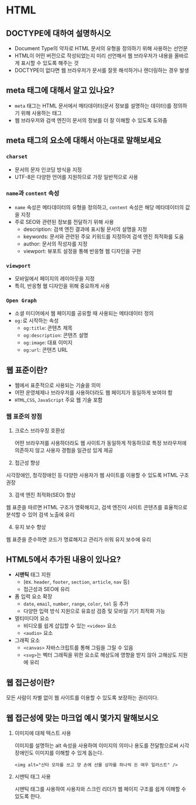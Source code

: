# HTML

<!-- DOCTYPE 🔥 -->

## DOCTYPE에 대하여 설명하시오

- Document Type의 약자로 HTML 문서의 유형을 정의하기 위해 사용하는 선언문
- HTML이 어떤 버전으로 작성되었는지 미리 선언해서 웹 브라우저가 내용을 올바르게 표시할 수 있도록 해주는 것
- DOCTYPE이 없다면 웹 브라우저가 문서를 잘못 해석하거나 렌더링하는 경우 발생

## meta 태그에 대해서 알고 있나요?

- `meta` 태그는 HTML 문서에서 메타데이터(문서 정보를 설명하는 데이터)를 정의하기 위해 사용하는 태그
- 웹 브라우저와 검색 엔진이 문서의 정보를 더 잘 이해할 수 있도록 도와줌

## meta 태그의 요소에 대해서 아는대로 말해보세요

### `charset`

- 문서의 문자 인코딩 방식을 지정
- UTF-8은 다양한 언어를 지원하므로 가장 일반적으로 사용

### `name`과 `content` 속성

- `name` 속성은 메타데이터의 유형을 정의하고, `content` 속성은 해당 메타데이터의 값을 지정
- 주로 SEO와 관련된 정보를 전달하기 위해 사용
  - description: 검색 엔진 결과에 표시될 문서의 설명을 지정
  - keywords: 문서와 관련된 주요 키워드를 지정하여 검색 엔진 최적화를 도움
  - author: 문서의 작성자를 지정
  - viewport: 뷰포트 설정을 통해 반응형 웹 디자인을 구현

### `viewport`

- 모바일에서 페이지의 레이아웃을 지정
- 특히, 반응형 웹 디자인을 위해 중요하게 사용

### `Open Graph`

- 소셜 미디어에서 웹 페이지를 공유할 때 사용되는 메타데이터 정의
- `og:`로 시작하는 속성
  - `og:title`: 콘텐츠 제목
  - `og:description`: 콘텐츠 설명
  - `og:image`: 대표 이미지
  - `og:url`: 콘텐츠 URL

<!-- 웹 표준 및 웹 접근성 🔥 -->

## 웹 표준이란?

- 웹에서 표준적으로 사용되는 기술을 의미
- 어떤 운영체제나 브라우저를 사용하더라도 웹 페이지가 동일하게 보여야 함
- `HTML`,`CSS`, `JavaScript` 주요 웹 기술 포함

### 웹 표준의 장점

1. 크로스 브라우징 호환성

   어떤 브라우저를 사용하더라도 웹 사이트가 동일하게 작동하므로 특정 브라우저에 의존하지 않고 사용자 경험을 일관성 있게 제공

2. 접근성 향상

시각장애인, 청각장애인 등 다양한 사용자가 웹 사이트를 이용할 수 있도록 HTML 구조 권장

3. 검색 엔진 최적화(SEO) 향상

웹 표준을 따르면 HTML 구조가 명확해지고, 검색 엔진이 사이트 콘텐츠를 효율적으로 분석할 수 있어 검색 노출에 유리

4. 유지 보수 향상

웹 표준을 준수하면 코드가 명료해지고 관리가 쉬워 유지 보수에 유리

## HTML5에서 추가된 내용이 있나요?

- **시맨틱** 태그 지원
  - (ex. `header`, `footer`, `section`, `article`, `nav` 등)
  - 접근성과 SEO에 유리
- 폼 입력 요소 확장
  - `date`, `email`, `number`, `range`, `color`, `tel` 등 추가
  - 다양한 입력 방식 지원으로 유효성 검증 및 모바일 기기 최적화 가능
- 멀티미디어 요소
  - 비디오를 쉽게 삽입할 수 있는 `<video>` 요소
  - `<audio>` 요소
- 그래픽 요소
  - `<canvas>` 자바스크립트를 통해 그림을 그릴 수 있음
  - `<svg>`는 벡터 그래픽을 위한 요소로 해상도에 영향을 받지 않아 고해상도 지원에 유리

## 웹 접근성이란?

모든 사람이 차별 없이 웹 사이트를 이용할 수 있도록 보장하는 권리이다.

## 웹 접근성에 맞는 마크업 예시 몇가지 말해보시오

1. 이미지에 대체 텍스트 사용

   이미지를 설명하는 alt 속성을 사용하여 이미지의 의미나 용도를 전달함으로써 시각 장애인도 이미지를 이해할 수 있게 돕는다.

   `<img alt="산타 모자를 쓰고 양 손에 선물 상자를 하나씩 든 여우 일러스트" />`

2. 시맨틱 태그 사용

   시맨틱 태그를 사용하여 사용자와 스크린 리더가 웹 페이지 구조를 쉽게 이해할 수 있도록 한다.
